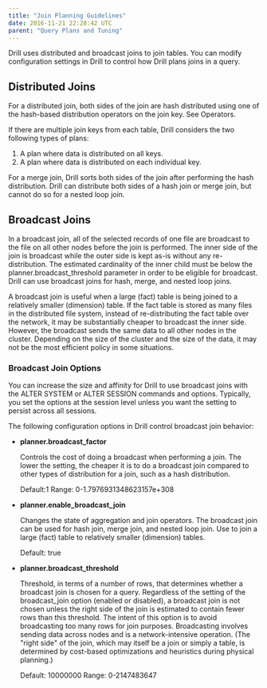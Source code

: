 ```yaml
---
title: "Join Planning Guidelines"
date: 2016-11-21 22:28:42 UTC
parent: "Query Plans and Tuning"
--- 
```


Drill uses distributed and broadcast joins to join tables. You can modify configuration settings in Drill to control how Drill plans joins in a query.

## Distributed Joins
For a distributed join, both sides of the join are hash distributed using one of the hash-based distribution operators on the join key. See Operators. 

If there are multiple join keys from each table, Drill considers the two following types of plans:  
1. A plan where data is distributed on all keys.  
2. A plan where data is distributed on each individual key.  
 
For a merge join, Drill sorts both sides of the join after performing the hash distribution. Drill can distribute both sides of a hash join or merge join, but cannot do so for a nested loop join. 

## Broadcast Joins
In a broadcast join, all of the selected records of one file are broadcast to the file on all other nodes before the join is performed. The inner side of the join is broadcast while the outer side is kept as-is without any re-distribution. The estimated cardinality of the inner child must be below the planner.broadcast_threshold parameter in order to be eligible for broadcast.  Drill can use broadcast joins for hash, merge, and nested loop joins.
 
A broadcast join is useful when a large (fact) table is being joined to a relatively smaller (dimension) table. If the fact table is stored as many files in the distributed file system, instead of re-distributing the fact table over the network, it may be substantially cheaper to broadcast the inner side.  However, the broadcast sends the same data to all other nodes in the cluster.  Depending on the size of the cluster and the size of the data, it may not be the most efficient policy in some situations.
 
### Broadcast Join Options
You can increase the size and affinity for Drill to use broadcast joins with the ALTER SYSTEM or ALTER SESSION commands and options. Typically, you set the options at the session level unless you want the setting to persist across all sessions.

The following configuration options in Drill control broadcast join behavior:  

* **planner.broadcast_factor** 

     Controls the cost of doing a broadcast when performing a join.  The lower the setting, the cheaper it is to do a broadcast join compared to other types of distribution for a join, such as a hash distribution.  

     Default:1 Range: 0-1.7976931348623157e+308

* **planner.enable\_broadcast_join**  

     Changes the state of aggregation and join operators. The broadcast join can be used for hash join, merge join, and nested loop join. Use to join a large (fact) table to relatively smaller (dimension) tables.  

     Default: true 

* **planner.broadcast_threshold**  

    Threshold, in terms of a number of rows, that determines whether a broadcast join is chosen for a query. Regardless of the setting of the broadcast_join option (enabled or disabled), a broadcast join is not chosen unless the right side of the join is estimated to contain fewer rows than this threshold. The intent of this option is to avoid broadcasting too many rows for join purposes. Broadcasting involves sending data across nodes and is a network-intensive operation. (The "right side" of the join, which may itself be a join or simply a table, is determined by cost-based optimizations and heuristics during physical planning.)  
    
    Default: 10000000 Range: 0-2147483647
